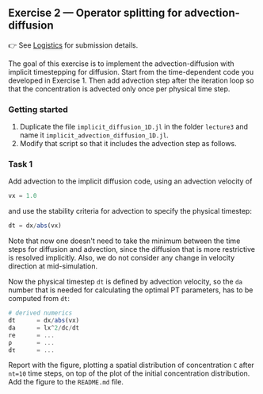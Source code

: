<!--This file was generated, do not modify it.-->
## Exercise 2 — **Operator splitting for advection-diffusion**

👉 See [Logistics](/logistics/#submission) for submission details.

The goal of this exercise is to implement the advection-diffusion with implicit timestepping for diffusion. Start from the time-dependent code you developed in Exercise 1. Then add advection step after the iteration loop so that the concentration is advected only once per physical time step.

### Getting started
1. Duplicate the file `implicit_diffusion_1D.jl` in the folder `lecture3` and name it `implicit_advection_diffusion_1D.jl`.
4. Modify that script so that it includes the advection step as follows.

### Task 1
Add advection to the implicit diffusion code, using an advection velocity of

```julia
vx = 1.0
```
and use the stability criteria for advection to specify the physical timestep:

```julia
dt = dx/abs(vx)
```

Note that now one doesn't need to take the minimum between the time steps for diffusion and advection, since the diffusion that is more restrictive is resolved implicitly. Also, we do not consider any change in velocity direction at mid-simulation.

Now the physical timestep `dt` is defined by advection velocity, so the `da` number that is needed for calculating the optimal PT parameters, has to be computed from `dt`:

```julia
# derived numerics
dt      = dx/abs(vx)
da      = lx^2/dc/dt
re      = ...
ρ       = ...
dτ      = ...
```

Report with the figure, plotting a spatial distribution of concentration `C` after `nt=10` time steps, on top of the plot of the initial concentration distribution. Add the figure to the `README.md` file.

